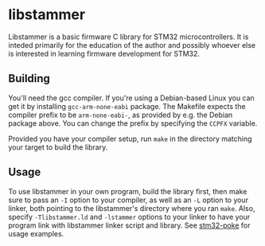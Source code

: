 libstammer
==========

Libstammer is a basic firmware C library for STM32 microcontrollers. It is
inteded primarily for the education of the author and possibly whoever else is
interested in learning firmware development for STM32.

Building
--------
You'll need the gcc compiler. If you're using a Debian-based Linux you can get
it by installing `gcc-arm-none-eabi` package. The Makefile expects the
compiler prefix to be `arm-none-eabi-`, as provided by e.g. the Debian package
above. You can change the prefix by specifying the `CCPFX` variable.

Provided you have your compiler setup, run `make` in the directory matching
your target to build the library.

Usage
-----
To use libstammer in your own program, build the library first, then make sure
to pass an `-I` option to your compiler, as well as an `-L` option to your
linker, both pointing to the libstammer's directory where you ran `make`.
Also, specify `-Tlibstammer.ld` and `-lstammer` options to your linker to have
your program link with libstammer linker script and library. See
[stm32-poke][stm32-poke] for usage examples.

[stm32-poke]: https://github.com/spbnick/stm32-poke
